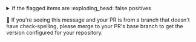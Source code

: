 <!-- See https://github.com/check-spelling/check-spelling/wiki/Configuration-Examples%3A-advice --> <!-- markdownlint-disable MD033 MD041 -->
<details><summary>If the flagged items are :exploding_head: false positives</summary>

If items relate to a ...

* binary file (or some other file you wouldn't want to check at all).

  Please add a file path to the `excludes.txt` file matching the containing file.

  File paths are Perl 5 Regular Expressions - you can [test](
https://www.regexplanet.com/advanced/perl/) yours before committing to verify it will match your files.

  `^` refers to the file's path from the root of the repository, so `^README\.md$` would exclude [README.md](
../tree/HEAD/README.md) (on whichever branch you're using).

* well-formed pattern.

  If you can write a [pattern](
https://github.com/check-spelling/check-spelling/wiki/Configuration-Examples:-patterns
) that would match it,
  try adding it to the `patterns.txt` file.

  Patterns are Perl 5 Regular Expressions - you can [test](
https://www.regexplanet.com/advanced/perl/) yours before committing to verify it will match your lines.

  Note that patterns can't match multiline strings.

</details>

<!-- adoption information-->
:steam_locomotive: If you're seeing this message and your PR is from a branch that doesn't have check-spelling,
please merge to your PR's base branch to get the version configured for your repository.
